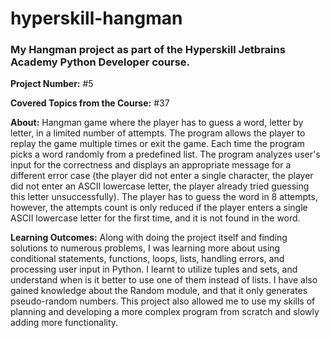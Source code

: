 # hyperskill-hangman
### My Hangman project as part of the Hyperskill Jetbrains Academy Python Developer course.

**Project Number:** #5

**Covered Topics from the Course:** #37

**About:** Hangman game where the player has to guess a word, letter by letter, in a limited number of attempts. The program allows the player to replay the game multiple times or exit the game. Each time the program picks a word randomly from a predefined list. The program analyzes user's input for the correctness and displays an appropriate message for a different error case (the player did not enter a single character, the player did not enter an ASCII lowercase letter, the player already tried guessing this letter unsuccessfully). The player has to guess the word in 8 attempts, however, the attempts count is only reduced if the player enters a single ASCII lowercase letter for the first time, and it is not found in the word.

**Learning Outcomes:** Along with doing the project itself and finding solutions to numerous problems, I was learning more about using conditional statements, functions, loops, lists, handling errors, and processing user input in Python. I learnt to utilize tuples and sets, and understand when is it better to use one of them instead of lists. I have also gained knowledge about the Random module, and that it only generates pseudo-random numbers. This project also allowed me to use my skills of planning and developing a more complex program from scratch and slowly adding more functionality. 
